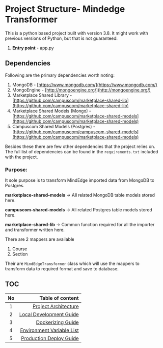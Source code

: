# Project Structure- Mindedge Transformer
This is a python based project built with version 3.8. It might work with previous versions of Python, 
but that is not guaranteed.

1. **Entry point** - app.py

## Dependencies

Following are the primary dependencies worth noting:

1. MongoDB - [https://www.mongodb.com/](https://www.mongodb.com/)
2. MongoEngine - [http://mongoengine.org/](http://mongoengine.org/)
3. Marketplace Shared Library - [https://github.com/campuscom/marketplace-shared-lib](https://github.com/campuscom/marketplace-shared-lib)
4. Marketplace Shared Models (Mongo) - [https://github.com/campuscom/marketplace-shared-models](https://github.com/campuscom/marketplace-shared-models)
5. Campuscom Shared Models (Postgres) - [https://github.com/campuscom/campuscom-shared-models](https://github.com/campuscom/marketplace-shared-models)

Besides these there are few other dependencies that the project relies on. The full list of dependencies can be found in the `requirements.txt` included with the project.

### Purpose:
It sole purpose is to transform MindEdge imported data from MongoDB to Postgres.

**marketplace-shared-models** -> All related MongoDB table models stored here.

**campuscom-shared-models** -> All related Postgres table models stored here.

**marketplace-shared-lib** -> Common function required for all the importer and transformer written here.

There are 2 mappers are available
1. Course
2. Section

Their are `MindEdgeTransformer` class which will use the mappers to transform data to required 
format and save to database.

## TOC

| No     | Table of content |
| :-----------: | ----------------: |
| 1      | [Project Architecture](docs/architecture.md)  |
| 2      | [Local Development Guide](docs/development.md)  |
| 3      | [Dockerizing Guide](docs/dockerization.md)  |
| 4      | [Environment Variable List](docs/environment_variables.md)  |
| 5      | [Production Deploy Guide](docs/production.md)  
